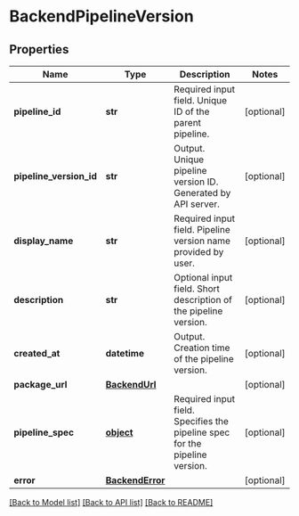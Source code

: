 # BackendPipelineVersion

## Properties
Name | Type | Description | Notes
------------ | ------------- | ------------- | -------------
**pipeline_id** | **str** | Required input field. Unique ID of the parent pipeline. | [optional] 
**pipeline_version_id** | **str** | Output. Unique pipeline version ID. Generated by API server. | [optional] 
**display_name** | **str** | Required input field. Pipeline version name provided by user. | [optional] 
**description** | **str** | Optional input field. Short description of the pipeline version. | [optional] 
**created_at** | **datetime** | Output. Creation time of the pipeline version. | [optional] 
**package_url** | [**BackendUrl**](BackendUrl.md) |  | [optional] 
**pipeline_spec** | [**object**](.md) | Required input field. Specifies the pipeline spec for the pipeline version. | [optional] 
**error** | [**BackendError**](BackendError.md) |  | [optional] 

[[Back to Model list]](../README.md#documentation-for-models) [[Back to API list]](../README.md#documentation-for-api-endpoints) [[Back to README]](../README.md)


